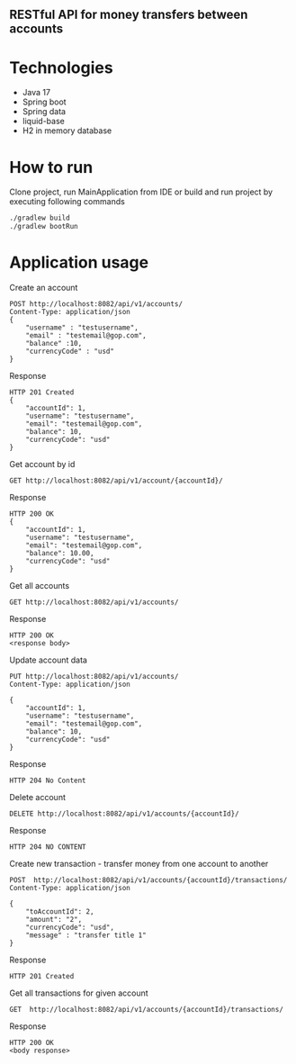 ##  RESTful API for money transfers between accounts
# Technologies
 - Java 17
 - Spring boot
 - Spring data
 - liquid-base
 - H2 in memory database

# How to run
Clone project, run MainApplication from IDE or 
build and run project by executing following commands 

```bash
./gradlew build
./gradlew bootRun
```

# Application usage
Create an account
````
POST http://localhost:8082/api/v1/accounts/
Content-Type: application/json
{
	"username" : "testusername",
	"email" : "testemail@gop.com",
	"balance" :10,
	"currencyCode" : "usd"
}
````
Response
````
HTTP 201 Created
{
    "accountId": 1,
    "username": "testusername",
    "email": "testemail@gop.com",
    "balance": 10,
    "currencyCode": "usd"
}
````
Get account by id
````
GET http://localhost:8082/api/v1/account/{accountId}/
````
Response
````
HTTP 200 OK
{
    "accountId": 1,
    "username": "testusername",
    "email": "testemail@gop.com",
    "balance": 10.00,
    "currencyCode": "usd"
}
````
Get all accounts
````
GET http://localhost:8082/api/v1/accounts/
````
Response
````
HTTP 200 OK
<response body>
````

Update account data
````
PUT http://localhost:8082/api/v1/accounts/
Content-Type: application/json

{
    "accountId": 1,
    "username": "testusername",
    "email": "testemail@gop.com",
    "balance": 10,
    "currencyCode": "usd"
}
````
Response
````
HTTP 204 No Content
````

Delete account 
````
DELETE http://localhost:8082/api/v1/accounts/{accountId}/
````
Response
````
HTTP 204 NO CONTENT
````
Create new transaction - transfer money from one account to another
````
POST  http://localhost:8082/api/v1/accounts/{accountId}/transactions/
Content-Type: application/json

{
    "toAccountId": 2,
    "amount": "2",
    "currencyCode": "usd",
    "message" : "transfer title 1"
}
````
Response
````
HTTP 201 Created
````
Get all transactions for given account
````
GET  http://localhost:8082/api/v1/accounts/{accountId}/transactions/
````
Response
````
HTTP 200 OK
<body response>
````



